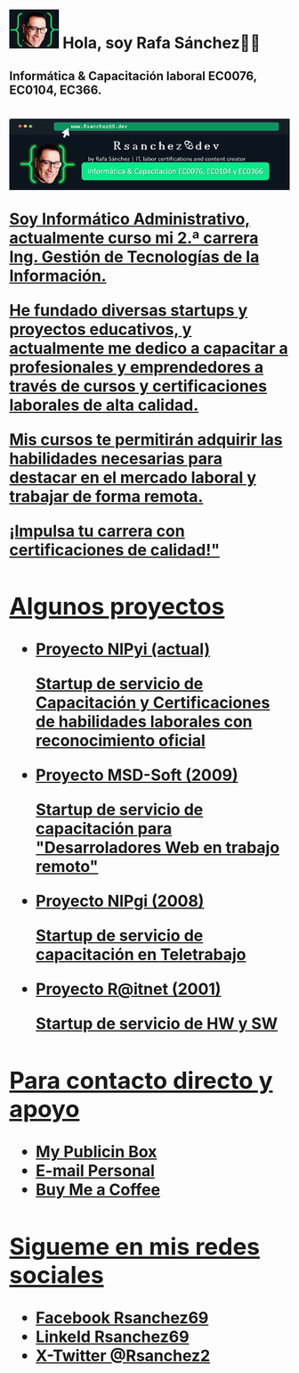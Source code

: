 <!DOCTYPE html>
<html>
<!--ENCABEZADO-->
<head>
    <meta charset="UTF-8" />
    <meta http-equiv="X-UA-Compatible" content="IE=edge">
    <meta name="viewport" content="width=, initial-scale=1.0">
<!--TITULO DE LA WEB-->
    <!--<title>RsanchezDev3</title>-->
    <link rel="stylesheet" href="style.css">
    <link href="https://fonts.googleapis.com/css2?family=Roboto&display=swap" rel="stylesheet">
    <h1 class="heading-element" dir="auto"><a target="_black" rel="noopener noreferrer nofollow"
        href="./Img/Img04 Logo.png"><img src="./Img/Img04 Logo.png" alt="https://MIPAGINA.com"
        style="max-width: 100%;"></a> Hola, soy Rafa Sánchez👍🏼</h1>
</head>
    <body>
<!--IMAGEN DEL LOGO Y 1ERA FRASE-->
        <h2 class="subtitulo">Informática & Capacitación laboral EC0076, EC0104, EC366.</h2>
<!--IMAGEN CENTRAL-->
        <h1 class="heading-element" dir="auto"><a target="_black" rel="noopener noreferrer nofollow"
                href="./Img/Img01Medium3.png"><img src="./Img/Img01Medium3.png" alt="" 
                    style="max-width: 100%;">
<!--PARRAFO DE LA BIOGRAFÍA PERSONAL-->
        <br>
        <p class="parrafo">Soy Informático Administrativo, actualmente curso mi 2.ª carrera Ing. Gestión de Tecnologías de la Información.</p>
        <p class="parrafo">He fundado diversas startups y proyectos educativos, y actualmente me dedico a capacitar a profesionales y emprendedores
            a través de cursos y certificaciones laborales de alta calidad. </p>
         <p class="parrafo"> Mis cursos te permitirán adquirir las habilidades necesarias para destacar en el mercado laboral y trabajar de forma 
             remota.</p>
        <p class="parrafo">¡Impulsa tu carrera con certificaciones de calidad!"</p>
        <h2 class="subtitulo">Algunos proyectos</h2>
        <ul>
            <li>Proyecto NIPyi (actual)</li>
                </p>Startup de servicio de Capacitación y Certificaciones de habilidades laborales con reconocimiento oficial</p>
            <li>Proyecto MSD-Soft (2009)</li>
                </p> Startup de servicio de capacitación para "Desarroladores Web en trabajo remoto"</p>
            <li>Proyecto NIPgi (2008)</li>
                </p> Startup de servicio de capacitación en Teletrabajo</p>
            <li>Proyecto R@itnet (2001)</li>
                </p>Startup de servicio de HW y SW</p>
            </li>
        </ul>
        <h2 class="subtitulo">Para contacto directo y apoyo</h2>
        <ul>
            <li> My Publicin Box</li>
            <li> E-mail Personal</li>
            <li> Buy Me a Coffee</li>
        </ul>
<!--PIE DE PAGINA-->
        <footer>
        <h2 class="subtitulo">Sigueme en mis redes sociales</h2>
            <!--</h2 Sigueme en mis redes sociales</h2>-->
            <ul>
                <li>Facebook Rsanchez69</li>
                <li>LinkeId  Rsanchez69</li>
                <li>X-Twitter @Rsanchez2</li>
            </ul>
        </footer>
    </body>
</html>
